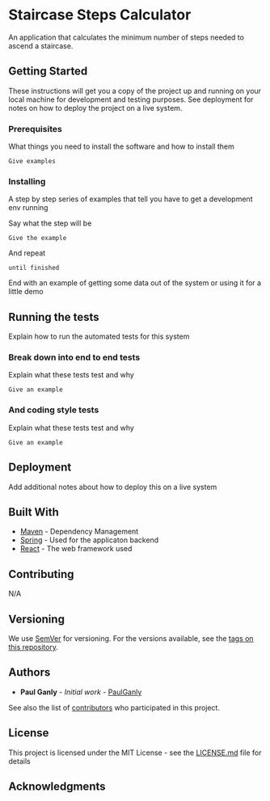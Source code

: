 # Staircase Steps Calculator

An application that calculates the minimum number of steps needed to ascend a staircase.

## Getting Started

These instructions will get you a copy of the project up and running on your local machine for development and testing purposes. See deployment for notes on how to deploy the project on a live system.

### Prerequisites

What things you need to install the software and how to install them

```
Give examples
```

### Installing

A step by step series of examples that tell you have to get a development env running

Say what the step will be

```
Give the example
```

And repeat

```
until finished
```

End with an example of getting some data out of the system or using it for a little demo

## Running the tests

Explain how to run the automated tests for this system

### Break down into end to end tests

Explain what these tests test and why

```
Give an example
```

### And coding style tests

Explain what these tests test and why

```
Give an example
```

## Deployment

Add additional notes about how to deploy this on a live system

## Built With

* [Maven](https://maven.apache.org/) - Dependency Management
* [Spring](http://spring.io/) - Used for the applicaton backend
* [React](https://facebook.github.io/react/) - The web framework used

## Contributing

N/A

## Versioning

We use [SemVer](http://semver.org/) for versioning. For the versions available, see the [tags on this repository](https://github.com/your/project/tags). 

## Authors

* **Paul Ganly** - *Initial work* - [PaulGanly](https://github.com/PaulGanly)

See also the list of [contributors](https://github.com/PaulGanly/staircase/contributors) who participated in this project.

## License

This project is licensed under the MIT License - see the [LICENSE.md](LICENSE.md) file for details

## Acknowledgments

